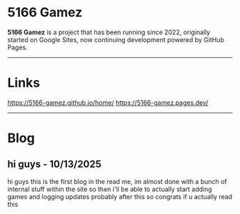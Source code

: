 # 5166 Gamez

**5166 Gamez** is a project that has been running since 2022, originally started on Google Sites, now continuing development powered by GitHub Pages.  

---
# Links
https://5166-gamez.github.io/home/
https://5166-gamez.pages.dev/

---

# Blog
## hi guys - 10/13/2025
hi guys this is the first blog in the read me, im almost done with a bunch of internal stuff within the site so then i'll be able to actually start adding games and logging updates probably after this so congrats if u actually read this
